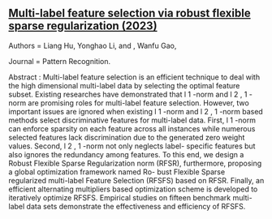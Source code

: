 ## [Multi-label feature selection via robust flexible sparse regularization (2023)](https://www.sciencedirect.com/science/article/abs/pii/S0031320322005544)

Authors = Liang Hu, Yonghao Li, and , Wanfu Gao,

Journal = Pattern Recognition.

Abstract :
Multi-label feature selection is an efficient technique to deal with the high dimensional multi-label data by selecting the optimal feature subset. Existing researches have demonstrated that l 1 -norm and l 2 , 1 - norm are 
promising roles for multi-label feature selection. However, two important issues are ignored when existing l 1 -norm and l 2 , 1 -norm based methods select discriminative features for multi-label data. First, l 1 -norm can 
enforce sparsity on each feature across all instances while numerous selected features lack discrimination due to the generated zero weight values. Second, l 2 , 1 -norm not only neglects label- specific features but also 
ignores the redundancy among features. To this end, we design a Robust Flexible Sparse Regularization norm (RFSR), furthermore, proposing a global optimization framework named Ro- bust Flexible Sparse regularized multi-label Feature Selection (RFSFS) based on RFSR. Finally, an efficient alternating multipliers based optimization scheme is developed to iteratively optimize RFSFS. Empirical studies on fifteen benchmark multi-label data sets 
demonstrate the effectiveness and efficiency of RFSFS.
